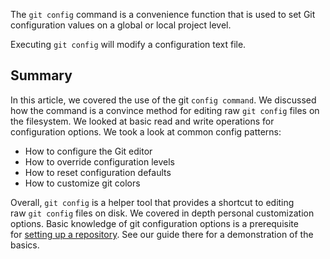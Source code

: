 The `git config` command is a convenience function that is used to set Git configuration values on a global or local project level.

Executing `git config` will modify a configuration text file.



## Summary

In this article, we covered the use of the git `config command`. We discussed how the command is a convince method for editing raw `git config` files on the filesystem. We looked at basic read and write operations for configuration options. We took a look at common config patterns:

-   How to configure the Git editor
-   How to override configuration levels
-   How to reset configuration defaults
-   How to customize git colors

Overall, `git config` is a helper tool that provides a shortcut to editing raw `git config` files on disk. We covered in depth personal customization options. Basic knowledge of git configuration options is a prerequisite for [setting up a repository](https://www.atlassian.com/git/tutorials/setting-up-a-repository). See our guide there for a demonstration of the basics.